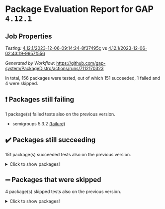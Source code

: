 # Package Evaluation Report for GAP `4.12.1`

## Job Properties

*Testing:* [4.12.1/2023-12-06-09:14:24-8f37495c](https://github.com/gap-system/PackageDistro/blob/data/reports/4.12.1/2023-12-06-09:14:24-8f37495c) vs [4.12.1/2023-12-06-02:43:19-9957f556](https://github.com/gap-system/PackageDistro/blob/data/reports/4.12.1/2023-12-06-02:43:19-9957f556)

*Generated by Workflow:* https://github.com/gap-system/PackageDistro/actions/runs/7112170323

In total, 156 packages were tested, out of which 151 succeeded, 1 failed and 4 were skipped.

## :exclamation: Packages still failing

1 package(s) failed tests also on the previous version.
- semigroups 5.3.2 [(failure)](https://github.com/gap-system/PackageDistro/actions/runs/7112170323/job/19362097842)

## :heavy_check_mark: Packages still succeeding

151 package(s) succeeded tests also on the previous version.
<details><summary>Click to show packages!</summary>

- 4ti2interface 2023.02-04 [(success)](https://github.com/gap-system/PackageDistro/actions/runs/7112170323/job/19362049696)
- ace 5.6.2 [(success)](https://github.com/gap-system/PackageDistro/actions/runs/7112170323/job/19362050022)
- aclib 1.3.2 [(success)](https://github.com/gap-system/PackageDistro/actions/runs/7112170323/job/19362050295)
- agt 0.3.1 [(success)](https://github.com/gap-system/PackageDistro/actions/runs/7112170323/job/19362050550)
- alnuth 3.2.1 [(success)](https://github.com/gap-system/PackageDistro/actions/runs/7112170323/job/19362050831)
- anupq 3.3.0 [(success)](https://github.com/gap-system/PackageDistro/actions/runs/7112170323/job/19362051136)
- atlasrep 2.1.7 [(success)](https://github.com/gap-system/PackageDistro/actions/runs/7112170323/job/19362051466)
- autodoc 2023.06.19 [(success)](https://github.com/gap-system/PackageDistro/actions/runs/7112170323/job/19362054448)
- automata 1.15 [(success)](https://github.com/gap-system/PackageDistro/actions/runs/7112170323/job/19362055029)
- automgrp 1.3.2 [(success)](https://github.com/gap-system/PackageDistro/actions/runs/7112170323/job/19362055427)
- autpgrp 1.11 [(success)](https://github.com/gap-system/PackageDistro/actions/runs/7112170323/job/19362057391)
- cap 2023.10-07 [(success)](https://github.com/gap-system/PackageDistro/actions/runs/7112170323/job/19362058672)
- caratinterface 2.3.5 [(success)](https://github.com/gap-system/PackageDistro/actions/runs/7112170323/job/19362058948)
- cddinterface 2022.11.01 [(success)](https://github.com/gap-system/PackageDistro/actions/runs/7112170323/job/19362059222)
- circle 1.6.6 [(success)](https://github.com/gap-system/PackageDistro/actions/runs/7112170323/job/19362059475)
- classicpres 1.22 [(success)](https://github.com/gap-system/PackageDistro/actions/runs/7112170323/job/19362059746)
- cohomolo 1.6.11 [(success)](https://github.com/gap-system/PackageDistro/actions/runs/7112170323/job/19362060007)
- congruence 1.2.5 [(success)](https://github.com/gap-system/PackageDistro/actions/runs/7112170323/job/19362060286)
- corelg 1.56 [(success)](https://github.com/gap-system/PackageDistro/actions/runs/7112170323/job/19362060598)
- crime 1.6 [(success)](https://github.com/gap-system/PackageDistro/actions/runs/7112170323/job/19362060933)
- crisp 1.4.6 [(success)](https://github.com/gap-system/PackageDistro/actions/runs/7112170323/job/19362065056)
- crypting 0.10.4 [(success)](https://github.com/gap-system/PackageDistro/actions/runs/7112170323/job/19362065580)
- cryst 4.1.26 [(success)](https://github.com/gap-system/PackageDistro/actions/runs/7112170323/job/19362065883)
- crystcat 1.1.10 [(success)](https://github.com/gap-system/PackageDistro/actions/runs/7112170323/job/19362066258)
- ctbllib 1.3.6 [(success)](https://github.com/gap-system/PackageDistro/actions/runs/7112170323/job/19362066589)
- cubefree 1.19 [(success)](https://github.com/gap-system/PackageDistro/actions/runs/7112170323/job/19362066938)
- curlinterface 2.3.2 [(success)](https://github.com/gap-system/PackageDistro/actions/runs/7112170323/job/19362067236)
- cvec 2.8.1 [(success)](https://github.com/gap-system/PackageDistro/actions/runs/7112170323/job/19362067626)
- datastructures 0.3.0 [(success)](https://github.com/gap-system/PackageDistro/actions/runs/7112170323/job/19362067980)
- deepthought 1.0.6 [(success)](https://github.com/gap-system/PackageDistro/actions/runs/7112170323/job/19362068319)
- design 1.8 [(success)](https://github.com/gap-system/PackageDistro/actions/runs/7112170323/job/19362068658)
- difsets 2.3.1 [(success)](https://github.com/gap-system/PackageDistro/actions/runs/7112170323/job/19362069045)
- digraphs 1.6.3 [(success)](https://github.com/gap-system/PackageDistro/actions/runs/7112170323/job/19362069455)
- edim 1.3.7 [(success)](https://github.com/gap-system/PackageDistro/actions/runs/7112170323/job/19362069769)
- example 4.3.4 [(success)](https://github.com/gap-system/PackageDistro/actions/runs/7112170323/job/19362070189)
- examplesforhomalg 2023.10-01 [(success)](https://github.com/gap-system/PackageDistro/actions/runs/7112170323/job/19362070501)
- factint 1.6.3 [(success)](https://github.com/gap-system/PackageDistro/actions/runs/7112170323/job/19362070840)
- ferret 1.0.9 [(success)](https://github.com/gap-system/PackageDistro/actions/runs/7112170323/job/19362071112)
- fga 1.5.0 [(success)](https://github.com/gap-system/PackageDistro/actions/runs/7112170323/job/19362071425)
- fining 1.5.6 [(success)](https://github.com/gap-system/PackageDistro/actions/runs/7112170323/job/19362071701)
- float 1.0.3 [(success)](https://github.com/gap-system/PackageDistro/actions/runs/7112170323/job/19362072014)
- format 1.4.3 [(success)](https://github.com/gap-system/PackageDistro/actions/runs/7112170323/job/19362072386)
- forms 1.2.9 [(success)](https://github.com/gap-system/PackageDistro/actions/runs/7112170323/job/19362072771)
- fplsa 1.2.6 [(success)](https://github.com/gap-system/PackageDistro/actions/runs/7112170323/job/19362073128)
- fr 2.4.12 [(success)](https://github.com/gap-system/PackageDistro/actions/runs/7112170323/job/19362073439)
- francy 2.0.3 [(success)](https://github.com/gap-system/PackageDistro/actions/runs/7112170323/job/19362073742)
- fwtree 1.3 [(success)](https://github.com/gap-system/PackageDistro/actions/runs/7112170323/job/19362074096)
- gapdoc 1.6.6 [(success)](https://github.com/gap-system/PackageDistro/actions/runs/7112170323/job/19362074435)
- gauss 2023.02-04 [(success)](https://github.com/gap-system/PackageDistro/actions/runs/7112170323/job/19362074766)
- gaussforhomalg 2023.11-01 [(success)](https://github.com/gap-system/PackageDistro/actions/runs/7112170323/job/19362075073)
- gbnp 1.0.5 [(success)](https://github.com/gap-system/PackageDistro/actions/runs/7112170323/job/19362075387)
- generalizedmorphismsforcap 2023.08-02 [(success)](https://github.com/gap-system/PackageDistro/actions/runs/7112170323/job/19362075744)
- genss 1.6.8 [(success)](https://github.com/gap-system/PackageDistro/actions/runs/7112170323/job/19362076044)
- gradedmodules 2023.09-01 [(success)](https://github.com/gap-system/PackageDistro/actions/runs/7112170323/job/19362076438)
- gradedringforhomalg 2023.08-01 [(success)](https://github.com/gap-system/PackageDistro/actions/runs/7112170323/job/19362076761)
- grape 4.9.0 [(success)](https://github.com/gap-system/PackageDistro/actions/runs/7112170323/job/19362077102)
- groupoids 1.73 [(success)](https://github.com/gap-system/PackageDistro/actions/runs/7112170323/job/19362077432)
- grpconst 2.6.4 [(success)](https://github.com/gap-system/PackageDistro/actions/runs/7112170323/job/19362077743)
- guarana 0.96.3 [(success)](https://github.com/gap-system/PackageDistro/actions/runs/7112170323/job/19362078003)
- guava 3.18 [(success)](https://github.com/gap-system/PackageDistro/actions/runs/7112170323/job/19362078315)
- hap 1.60 [(success)](https://github.com/gap-system/PackageDistro/actions/runs/7112170323/job/19362078664)
- hapcryst 0.1.15 [(success)](https://github.com/gap-system/PackageDistro/actions/runs/7112170323/job/19362078979)
- hecke 1.5.3 [(success)](https://github.com/gap-system/PackageDistro/actions/runs/7112170323/job/19362079318)
- help 3.5 [(success)](https://github.com/gap-system/PackageDistro/actions/runs/7112170323/job/19362079625)
- homalg 2023.10-01 [(success)](https://github.com/gap-system/PackageDistro/actions/runs/7112170323/job/19362079964)
- homalgtocas 2023.11-01 [(success)](https://github.com/gap-system/PackageDistro/actions/runs/7112170323/job/19362080212)
- idrel 2.45 [(success)](https://github.com/gap-system/PackageDistro/actions/runs/7112170323/job/19362080507)
- images 1.3.1 [(success)](https://github.com/gap-system/PackageDistro/actions/runs/7112170323/job/19362080811)
- intpic 0.3.0 [(success)](https://github.com/gap-system/PackageDistro/actions/runs/7112170323/job/19362081090)
- io 4.8.2 [(success)](https://github.com/gap-system/PackageDistro/actions/runs/7112170323/job/19362081379)
- io_forhomalg 2023.02-04 [(success)](https://github.com/gap-system/PackageDistro/actions/runs/7112170323/job/19362081684)
- irredsol 1.4.4 [(success)](https://github.com/gap-system/PackageDistro/actions/runs/7112170323/job/19362081997)
- json 2.1.1 [(success)](https://github.com/gap-system/PackageDistro/actions/runs/7112170323/job/19362082281)
- jupyterkernel 1.5.0 [(success)](https://github.com/gap-system/PackageDistro/actions/runs/7112170323/job/19362082577)
- jupyterviz 1.5.6 [(success)](https://github.com/gap-system/PackageDistro/actions/runs/7112170323/job/19362082819)
- kan 1.36 [(success)](https://github.com/gap-system/PackageDistro/actions/runs/7112170323/job/19362083070)
- kbmag 1.5.11 [(success)](https://github.com/gap-system/PackageDistro/actions/runs/7112170323/job/19362083358)
- laguna 3.9.6 [(success)](https://github.com/gap-system/PackageDistro/actions/runs/7112170323/job/19362083631)
- liealgdb 2.2.1 [(success)](https://github.com/gap-system/PackageDistro/actions/runs/7112170323/job/19362083904)
- liepring 2.8 [(success)](https://github.com/gap-system/PackageDistro/actions/runs/7112170323/job/19362084166)
- liering 2.4.2 [(success)](https://github.com/gap-system/PackageDistro/actions/runs/7112170323/job/19362084496)
- linearalgebraforcap 2023.11-01 [(success)](https://github.com/gap-system/PackageDistro/actions/runs/7112170323/job/19362084754)
- localizeringforhomalg 2023.10-01 [(success)](https://github.com/gap-system/PackageDistro/actions/runs/7112170323/job/19362085030)
- loops 3.4.3 [(success)](https://github.com/gap-system/PackageDistro/actions/runs/7112170323/job/19362085327)
- lpres 1.0.3 [(success)](https://github.com/gap-system/PackageDistro/actions/runs/7112170323/job/19362085594)
- majoranaalgebras 1.5.1 [(success)](https://github.com/gap-system/PackageDistro/actions/runs/7112170323/job/19362085890)
- mapclass 1.4.6 [(success)](https://github.com/gap-system/PackageDistro/actions/runs/7112170323/job/19362086154)
- matgrp 0.70 [(success)](https://github.com/gap-system/PackageDistro/actions/runs/7112170323/job/19362086428)
- matricesforhomalg 2023.11-02 [(success)](https://github.com/gap-system/PackageDistro/actions/runs/7112170323/job/19362086741)
- modisom 2.5.4 [(success)](https://github.com/gap-system/PackageDistro/actions/runs/7112170323/job/19362087027)
- modulepresentationsforcap 2023.10-01 [(success)](https://github.com/gap-system/PackageDistro/actions/runs/7112170323/job/19362087310)
- modules 2023.10-01 [(success)](https://github.com/gap-system/PackageDistro/actions/runs/7112170323/job/19362087628)
- monoidalcategories 2023.11-02 [(success)](https://github.com/gap-system/PackageDistro/actions/runs/7112170323/job/19362087960)
- nconvex 2022.09-01 [(success)](https://github.com/gap-system/PackageDistro/actions/runs/7112170323/job/19362088254)
- nilmat 1.4.2 [(success)](https://github.com/gap-system/PackageDistro/actions/runs/7112170323/job/19362088586)
- nock 1.5 [(success)](https://github.com/gap-system/PackageDistro/actions/runs/7112170323/job/19362088908)
- normalizinterface 1.3.6 [(success)](https://github.com/gap-system/PackageDistro/actions/runs/7112170323/job/19362089213)
- nq 2.5.10 [(success)](https://github.com/gap-system/PackageDistro/actions/runs/7112170323/job/19362089557)
- numericalsgps 1.3.1 [(success)](https://github.com/gap-system/PackageDistro/actions/runs/7112170323/job/19362089865)
- openmath 11.5.3 [(success)](https://github.com/gap-system/PackageDistro/actions/runs/7112170323/job/19362090261)
- orb 4.9.0 [(success)](https://github.com/gap-system/PackageDistro/actions/runs/7112170323/job/19362090997)
- packagemanager 1.4.1 [(success)](https://github.com/gap-system/PackageDistro/actions/runs/7112170323/job/19362091340)
- patternclass 2.4.3 [(success)](https://github.com/gap-system/PackageDistro/actions/runs/7112170323/job/19362091688)
- permut 2.0.4 [(success)](https://github.com/gap-system/PackageDistro/actions/runs/7112170323/job/19362092003)
- polenta 1.3.10 [(success)](https://github.com/gap-system/PackageDistro/actions/runs/7112170323/job/19362092327)
- polymaking 0.8.7 [(success)](https://github.com/gap-system/PackageDistro/actions/runs/7112170323/job/19362092668)
- primgrp 3.4.4 [(success)](https://github.com/gap-system/PackageDistro/actions/runs/7112170323/job/19362092996)
- profiling 2.5.4 [(success)](https://github.com/gap-system/PackageDistro/actions/runs/7112170323/job/19362093355)
- qpa 1.34 [(success)](https://github.com/gap-system/PackageDistro/actions/runs/7112170323/job/19362093662)
- quagroup 1.8.3 [(success)](https://github.com/gap-system/PackageDistro/actions/runs/7112170323/job/19362094005)
- radiroot 2.9 [(success)](https://github.com/gap-system/PackageDistro/actions/runs/7112170323/job/19362094329)
- rcwa 4.7.1 [(success)](https://github.com/gap-system/PackageDistro/actions/runs/7112170323/job/19362094668)
- rds 1.8 [(success)](https://github.com/gap-system/PackageDistro/actions/runs/7112170323/job/19362094998)
- recog 1.4.2 [(success)](https://github.com/gap-system/PackageDistro/actions/runs/7112170323/job/19362095301)
- repndecomp 1.3.0 [(success)](https://github.com/gap-system/PackageDistro/actions/runs/7112170323/job/19362095655)
- repsn 3.1.1 [(success)](https://github.com/gap-system/PackageDistro/actions/runs/7112170323/job/19362096033)
- resclasses 4.7.3 [(success)](https://github.com/gap-system/PackageDistro/actions/runs/7112170323/job/19362096390)
- ringsforhomalg 2023.11-02 [(success)](https://github.com/gap-system/PackageDistro/actions/runs/7112170323/job/19362096746)
- sco 2023.08-01 [(success)](https://github.com/gap-system/PackageDistro/actions/runs/7112170323/job/19362097087)
- scscp 2.4.1 [(success)](https://github.com/gap-system/PackageDistro/actions/runs/7112170323/job/19362097475)
- sglppow 2.3 [(success)](https://github.com/gap-system/PackageDistro/actions/runs/7112170323/job/19362098186)
- sgpviz 0.999.5 [(success)](https://github.com/gap-system/PackageDistro/actions/runs/7112170323/job/19362098501)
- simpcomp 2.1.14 [(success)](https://github.com/gap-system/PackageDistro/actions/runs/7112170323/job/19362098882)
- singular 2023.02.09 [(success)](https://github.com/gap-system/PackageDistro/actions/runs/7112170323/job/19362099243)
- sl2reps 1.1 [(success)](https://github.com/gap-system/PackageDistro/actions/runs/7112170323/job/19362099611)
- sla 1.5.3 [(success)](https://github.com/gap-system/PackageDistro/actions/runs/7112170323/job/19362099981)
- smallgrp 1.5.3 [(success)](https://github.com/gap-system/PackageDistro/actions/runs/7112170323/job/19362100324)
- smallsemi 0.6.13 [(success)](https://github.com/gap-system/PackageDistro/actions/runs/7112170323/job/19362100607)
- sonata 2.9.6 [(success)](https://github.com/gap-system/PackageDistro/actions/runs/7112170323/job/19362100941)
- sophus 1.27 [(success)](https://github.com/gap-system/PackageDistro/actions/runs/7112170323/job/19362101282)
- sotgrps 1.2 [(success)](https://github.com/gap-system/PackageDistro/actions/runs/7112170323/job/19362101624)
- spinsym 1.5.2 [(success)](https://github.com/gap-system/PackageDistro/actions/runs/7112170323/job/19362101953)
- standardff 1.0 [(success)](https://github.com/gap-system/PackageDistro/actions/runs/7112170323/job/19362102358)
- symbcompcc 1.3.2 [(success)](https://github.com/gap-system/PackageDistro/actions/runs/7112170323/job/19362103272)
- thelma 1.3 [(success)](https://github.com/gap-system/PackageDistro/actions/runs/7112170323/job/19362103633)
- tomlib 1.2.9 [(success)](https://github.com/gap-system/PackageDistro/actions/runs/7112170323/job/19362103994)
- toolsforhomalg 2023.11-01 [(success)](https://github.com/gap-system/PackageDistro/actions/runs/7112170323/job/19362104351)
- toric 1.9.5 [(success)](https://github.com/gap-system/PackageDistro/actions/runs/7112170323/job/19362104700)
- toricvarieties 2022.07.13 [(success)](https://github.com/gap-system/PackageDistro/actions/runs/7112170323/job/19362105029)
- transgrp 3.6.4 [(success)](https://github.com/gap-system/PackageDistro/actions/runs/7112170323/job/19362105441)
- ugaly 4.1.3 [(success)](https://github.com/gap-system/PackageDistro/actions/runs/7112170323/job/19362105796)
- unipot 1.5 [(success)](https://github.com/gap-system/PackageDistro/actions/runs/7112170323/job/19362106103)
- unitlib 4.2.0 [(success)](https://github.com/gap-system/PackageDistro/actions/runs/7112170323/job/19362106477)
- utils 0.84 [(success)](https://github.com/gap-system/PackageDistro/actions/runs/7112170323/job/19362106791)
- uuid 0.7 [(success)](https://github.com/gap-system/PackageDistro/actions/runs/7112170323/job/19362107142)
- walrus 0.9991 [(success)](https://github.com/gap-system/PackageDistro/actions/runs/7112170323/job/19362107435)
- wedderga 4.10.4 [(success)](https://github.com/gap-system/PackageDistro/actions/runs/7112170323/job/19362107756)
- xmod 2.91 [(success)](https://github.com/gap-system/PackageDistro/actions/runs/7112170323/job/19362108193)
- xmodalg 1.23 [(success)](https://github.com/gap-system/PackageDistro/actions/runs/7112170323/job/19362108508)
- yangbaxter 0.10.3 [(success)](https://github.com/gap-system/PackageDistro/actions/runs/7112170323/job/19362108824)
- zeromqinterface 0.14 [(success)](https://github.com/gap-system/PackageDistro/actions/runs/7112170323/job/19362109159)
</details>

## :heavy_minus_sign: Packages that were skipped

4 package(s) skipped tests also on the previous version.
<details><summary>Click to show packages!</summary>

- browse 1.8.21 [(skipped)](https://github.com/gap-system/PackageDistro/actions/runs/7112170323/job/19361590433)
- itc 1.5.1 [(skipped)](https://github.com/gap-system/PackageDistro/actions/runs/7112170323/job/19361590433)
- polycyclic 2.16 [(skipped)](https://github.com/gap-system/PackageDistro/actions/runs/7112170323/job/19361590433)
- xgap 4.31 [(skipped)](https://github.com/gap-system/PackageDistro/actions/runs/7112170323/job/19361590433)
</details>

